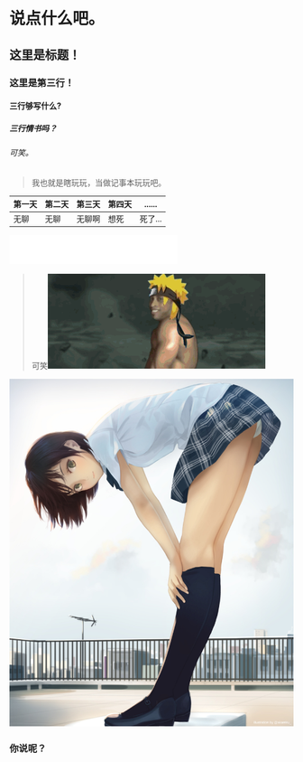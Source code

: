 # 说点什么吧。
## 这里是标题！
### 这里是第三行！
#### 三行够写什么?
##### 三行情书吗？
###### 可笑。
> 我也就是瞎玩玩，当做记事本玩玩吧。

|  第一天 | 第二天 | 第三天 | 第四天 | ......|
|---------- |---------|---------|------|-------------|
|无聊| 无聊| 无聊啊| 想死|死了...|

 <iframe frameborder="no" border="0" marginwidth="0" marginheight="0" width=298 height=52 src="//music.163.com/outchain/player?type=2&id=409654891&auto=1&height=32"></iframe>


> 可笑![p1](https://github.com/fuzhi1018/fuzhi1018.github.io/blob/master/QQ%E5%9B%BE%E7%89%8720170614153203.gif?raw=true)

![pic](https://github.com/fuzhi1018/fuzhi1018.github.io/blob/master/QQ%E5%9B%BE%E7%89%8720170614133624.jpg?raw=true)

### 你说呢？
